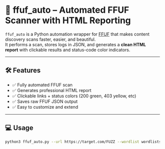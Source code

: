 # 🚀 ffuf_auto – Automated FFUF Scanner with HTML Reporting

`ffuf_auto` is a Python automation wrapper for [FFUF](https://github.com/ffuf/ffuf) that makes content discovery scans faster, easier, and beautiful.  
It performs a scan, stores logs in JSON, and generates a **clean HTML report** with clickable results and status-code color indicators.

---

## 🛠 Features

- ✅ Fully automated FFUF scan
- ✅ Generates professional HTML report
- ✅ Clickable links + status colors (200 green, 403 yellow, etc)
- ✅ Saves raw FFUF JSON output
- ✅ Easy to customize and extend

---

## 💻 Usage

```bash
python3 ffuf_auto.py --url https://target.com/FUZZ --wordlist wordlists/sample_wordlist.txt --threads 50
